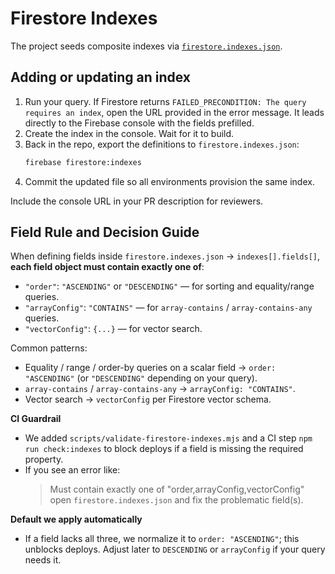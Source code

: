 # Firestore Indexes

The project seeds composite indexes via [`firestore.indexes.json`](../../firestore.indexes.json).

## Adding or updating an index

1. Run your query. If Firestore returns `FAILED_PRECONDITION: The query requires an index`,
   open the URL provided in the error message. It leads directly to the Firebase console
   with the fields prefilled.
2. Create the index in the console. Wait for it to build.
3. Back in the repo, export the definitions to `firestore.indexes.json`:
   ```bash
   firebase firestore:indexes
   ```
4. Commit the updated file so all environments provision the same index.

Include the console URL in your PR description for reviewers.

## Field Rule and Decision Guide

When defining fields inside `firestore.indexes.json` → `indexes[].fields[]`, **each field object must contain exactly one of**:
- `"order"`: `"ASCENDING"` or `"DESCENDING"` — for sorting and equality/range queries.
- `"arrayConfig"`: `"CONTAINS"` — for `array-contains` / `array-contains-any` queries.
- `"vectorConfig"`: `{...}` — for vector search.

Common patterns:
- Equality / range / order-by queries on a scalar field → `order: "ASCENDING"` (or `"DESCENDING"` depending on your query).
- `array-contains` / `array-contains-any` → `arrayConfig: "CONTAINS"`.
- Vector search → `vectorConfig` per Firestore vector schema.

**CI Guardrail**
- We added `scripts/validate-firestore-indexes.mjs` and a CI step `npm run check:indexes` to block deploys if a field is missing the required property.
- If you see an error like:
  > Must contain exactly one of "order,arrayConfig,vectorConfig"
  open `firestore.indexes.json` and fix the problematic field(s).

**Default we apply automatically**
- If a field lacks all three, we normalize it to `order: "ASCENDING"`; this unblocks deploys. Adjust later to `DESCENDING` or `arrayConfig` if your query needs it.
